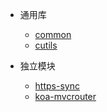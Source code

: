 - 通用库
  - [common](common.md)
  - [cutils](cutils.md)
  
- 独立模块
  - [https-sync](httpsync.md)
  - [koa-mvcrouter](koamvcrouter.md)
